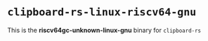 # `clipboard-rs-linux-riscv64-gnu`

This is the **riscv64gc-unknown-linux-gnu** binary for `clipboard-rs`
